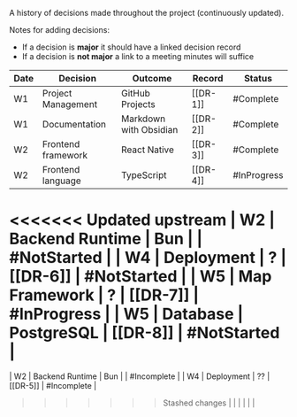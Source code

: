 A history of decisions made throughout the project (continuously updated).

Notes for adding decisions:
* If a decision is **major** it should have a linked decision record
* If a decision is **not major** a link to a meeting minutes will suffice

| Date | Decision           | Outcome<br>            | Record   | Status      |
| ---- | ------------------ | ---------------------- | -------- | ----------- |
| W1   | Project Management | GitHub Projects        | [[DR-1]] | #Complete   |
| W1   | Documentation      | Markdown with Obsidian | [[DR-2]] | #Complete   |
| W2   | Frontend framework | React Native           | [[DR-3]] | #Complete   |
| W2   | Frontend language  | TypeScript             | [[DR-4]] | #InProgress |
<<<<<<< Updated upstream
| W2   | Backend Runtime    | Bun                    |          | #NotStarted |
| W4   | Deployment         | ?                      | [[DR-6]] | #NotStarted |
| W5   | Map Framework      | ?                      | [[DR-7]] | #InProgress |
| W5   | Database           | PostgreSQL             | [[DR-8]] | #NotStarted |
=======
| W2   | Backend Runtime    | Bun                    |          | #Incomplete |
| W4   | Deployment         | ??                     | [[DR-5]] | #Incomplete |
>>>>>>> Stashed changes
|      |                    |                        |          |             |

